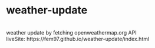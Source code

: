 # weather-update
<br>
weather update by fetching openweathermap.org API
<br>
liveSite: https://fem97.github.io/weather-update/index.html

